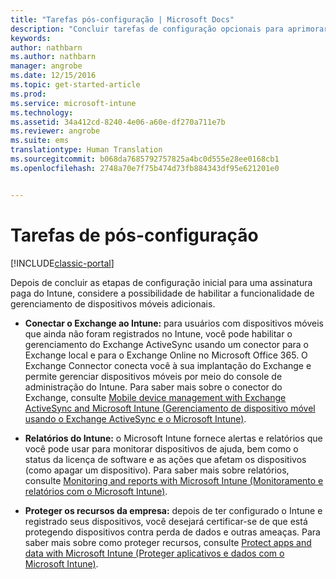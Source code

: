 ```yaml
---
title: "Tarefas pós-configuração | Microsoft Docs"
description: "Concluir tarefas de configuração opcionais para aprimorar a funcionalidade de gerenciamento de dispositivo móvel."
keywords: 
author: nathbarn
ms.author: nathbarn
manager: angrobe
ms.date: 12/15/2016
ms.topic: get-started-article
ms.prod: 
ms.service: microsoft-intune
ms.technology: 
ms.assetid: 34a412cd-8240-4e06-a60e-df270a711e7b
ms.reviewer: angrobe
ms.suite: ems
translationtype: Human Translation
ms.sourcegitcommit: b068da7685792757825a4bc0d555e28ee0168cb1
ms.openlocfilehash: 2748a70e7f75b474d73fb884343df95e621201e0


---
```


# <a name="post-configuration-tasks"></a>Tarefas de pós-configuração

[!INCLUDE[classic-portal](../includes/classic-portal.md)]

Depois de concluir as etapas de configuração inicial para uma assinatura paga do Intune, considere a possibilidade de habilitar a funcionalidade de gerenciamento de dispositivos móveis adicionais.

-   **Conectar o Exchange ao Intune:** para usuários com dispositivos móveis que ainda não foram registrados no Intune, você pode habilitar o gerenciamento do Exchange ActiveSync usando um conector para o Exchange local e para o Exchange Online no Microsoft Office 365. O Exchange Connector conecta você à sua implantação do Exchange e permite gerenciar dispositivos móveis por meio do console de administração do Intune. Para saber mais sobre o conector do Exchange, consulte [Mobile device management with Exchange ActiveSync and Microsoft Intune (Gerenciamento de dispositivo móvel usando o Exchange ActiveSync e o Microsoft Intune)](/intune/deploy-use/mobile-device-management-with-exchange-activesync-and-microsoft-intune).

-   **Relatórios do Intune:** o Microsoft Intune fornece alertas e relatórios que você pode usar para monitorar dispositivos de ajuda, bem como o status da licença de software e as ações que afetam os dispositivos (como apagar um dispositivo).  Para saber mais sobre relatórios, consulte [Monitoring and reports with Microsoft Intune (Monitoramento e relatórios com o Microsoft Intune)](/intune/deploy-use/monitoring-and-reports-with-microsoft-intune).

-   **Proteger os recursos da empresa:** depois de ter configurado o Intune e registrado seus dispositivos, você desejará certificar-se de que está protegendo dispositivos contra perda de dados e outras ameaças. Para saber mais sobre como proteger recursos, consulte [Protect apps and data with Microsoft Intune (Proteger aplicativos e dados com o Microsoft Intune)](/Intune/deploy-use/protect-apps-and-data-with-microsoft-intune).



<!--HONumber=Dec16_HO3-->


